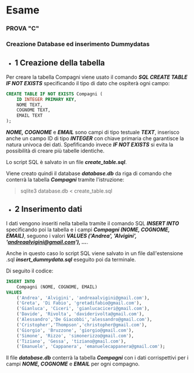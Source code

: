 # Esame
### PROVA "C"
### Creazione Database ed inserimento Dummydatas


- ## 1 Creazione della tabella

Per creare la tabella Compagni viene usato il comando ***SQL CREATE TABLE IF NOT EXISTS*** specificando il tipo di dato che ospiterà ogni campo:

```sql
CREATE TABLE IF NOT EXISTS Compagni (
    ID INTEGER PRIMARY KEY,
    NOME TEXT,
    COGNOME TEXT,
    EMAIL TEXT
);
```
***NOME, COGNOME*** e ***EMAIL*** sono campi di tipo testuale  ***TEXT***, inserisco anche un campo ID di tipo ***INTEGER*** con chiave primaria che garantisce la natura univoca dei dati.
Spefificando invece ***IF NOT EXISTS*** si evita la possibilità di creare più tabelle identiche.

Lo script SQL è salvato in un file ***create_table.sql***.

Viene creato quindi il database ***database.db*** da riga di comando che conterrà la tabella ***Compagni*** tramite l'istruzione:
> sqlite3 database.db < create_table.sql

- ## 2 Inserimento dati

I dati vengono inseriti nella tabella tramite il comando SQL ***INSERT INTO*** specificando poi la tabella e i campi ***Compagni (NOME, COGNOME, EMAIL)***, seguono i valori ***VALUES ('Andrea', 'Alvigini', 'andreaalvigini@gmail.com'), ...***.

Anche in questo caso lo script SQL viene salvato in un file dall'estensione .sql  ***insert_dummydata.sql*** eseguito poi da terminale.

Di seguito il codice:
```sql
INSERT INTO
    Compagni (NOME, COGNOME, EMAIL)
VALUES
    ('Andrea', 'Alvigini', 'andreaalvigini@gmail.com'),
    ('Greta', 'Di Fabio', 'gretadifabio@gmail.com'),
    ('Gianluca', 'Ciceri', 'gianlucaciceri@gmail.com'),
    ('Davide', 'Rivolta', 'daviderivolta@gmail.com'),
    ('Alessandro','De Giacobbi','alessandro@gmail.com'),
    ('Cristopher','Thompson','christopher@gmail.com'),
    ('Giorgio', 'Bruzzone', 'giorgio@gmail.com'),
    ('Simone', 'Rizzo', 'simonerizzo@gmail.com'),
    ('Tiziano', 'Gessa', 'tiziano@gmail.com'),
    ('Emanuele', 'Cappanera', 'emanuelecappanera@gmail.com');
```
Il file ***database.db*** conterrà la tabella ***Compagni*** con i dati corrispettivi per i campi ***NOME, COGNOME*** e ***EMAIL*** per ogni compagno.